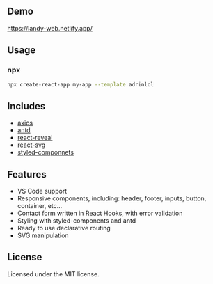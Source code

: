 ## Demo

https://landy-web.netlify.app/

## Usage

### npx

```sh
npx create-react-app my-app --template adrinlol
```

## Includes

- [axios][axios]
- [antd][antd]
- [react-reveal][react-reveal]
- [react-svg][react-svg]
- [styled-componnets][styled-componnets]

## Features

- VS Code support
- Responsive components, including: header, footer, inputs, button, container, etc...
- Contact form written in React Hooks, with error validation
- Styling with styled-components and antd
- Ready to use declarative routing
- SVG manipulation

## License

Licensed under the MIT license.

<!-- prettier-ignore-start -->
[axios]: https://github.com/axios/axios
[antd]: https://github.com/ant-design/ant-design
[react-reveal]: https://github.com/rnosov/react-reveal
[react-svg]: https://www.npmjs.com/package/react-svg
[styled-componnets]: https://github.com/styled-components/styled-components

<!-- prettier-ignore-end -->
